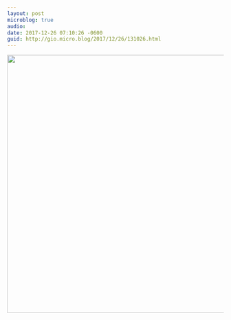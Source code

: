 ```yaml
---
layout: post
microblog: true
audio: 
date: 2017-12-26 07:10:26 -0600
guid: http://gio.micro.blog/2017/12/26/131026.html
---
```



<img src="http://gio.micro.blog/uploads/2017/49c0c38395.jpg" width="600" height="600" />
